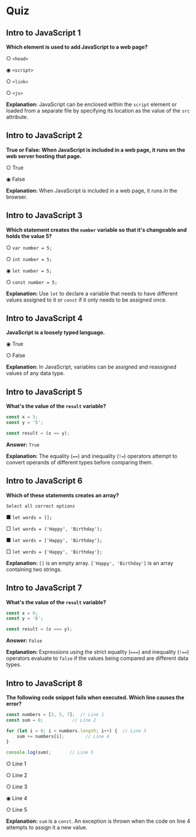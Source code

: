 # Quiz

## **Intro to JavaScript 1**

**Which element is used to add JavaScript to a web page?**

○ `<head>`

◉ `<script>`

○ `<link>`

○ `<js>`

**Explanation:** JavaScript can be enclosed within the `script` element or loaded from a separate file by specifying its location as the value of the `src` attribute.


## **Intro to JavaScript 2**

**True or False: When JavaScript is included in a web page, it runs on the web server hosting that page.**

○ True

◉ False

**Explanation:** When JavaScript is included in a web page, it runs in the browser.


## **Intro to JavaScript 3**

**Which statement creates the `number` variable so that it's changeable and holds the value 5?**

○ `var number = 5;`

○ `int number = 5;`

◉ `let number = 5;`

○ `const number = 5;`

**Explanation:** Use `let` to declare a variable that needs to have different values assigned to it or `const` if it only needs to be assigned once.


## **Intro to JavaScript 4**

**JavaScript is a loosely typed language.**

◉ True

○ False

**Explanation:** In JavaScript, variables can be assigned and reassigned values of any data type.


## **Intro to JavaScript 5**

**What's the value of the `result` variable?**

```js
const x = 5;
const y = '5';

const result = (x == y);
```

**Answer:** `True`

**Explanation:** The equality (`==`) and inequality (`!=`) operators attempt to convert operands of different types before comparing them.


## **Intro to JavaScript 6**

**Which of these statements creates an array?**

	Select all correct options

■ `let words = [];`

□ `let words = ('Happy', 'Birthday');`

■ `let words = ['Happy', 'Birthday'];`

□ `let words = {'Happy', 'Birthday'};`

**Explanation:** `[]` is an empty array. `['Happy', 'Birthday']` is an array containing two strings.


## **Intro to JavaScript 7**

**What's the value of the `result` variable?**

```js
const x = 6;
const y = '6';

const result = (x === y);
```

**Answer:** `False`

**Explanation:** Expressions using the strict equality (`===`) and inequality (`!==`) operators evaluate to `false` if the values being compared are different data types.


## **Intro to JavaScript 8**

**The following code snippet fails when executed. Which line causes the error?**

```js
const numbers = [3, 5, 7];  // Line 1
const sum = 0;           // Line 2

for (let i = 0; i < numbers.length; i++) {  // Line 3
    sum += numbers[i];        // Line 4
}

console.log(sum);       // Line 5
```

○ Line 1

○ Line 2

○ Line 3

◉ Line 4

○ Line 5

**Explanation:** `sum` is a `const`. An exception is thrown when the code on line 4 attempts to assign it a new value.
